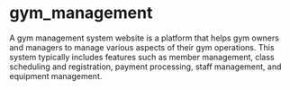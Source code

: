 # gym_management
A gym management system website is a platform that helps gym owners and managers to manage various aspects of their gym operations. This system typically includes features such as member management, class scheduling and registration, payment processing, staff management, and equipment management.
